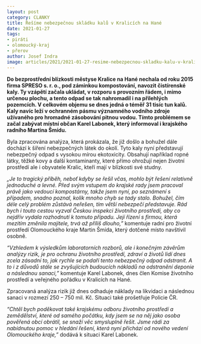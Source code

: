 ```yaml
---
layout: post
category: CLANKY
title: Řešíme nebezpečnou skládku kalů v Kralicích na Hané
date: 2021-01-27
tags: 
- piráti
- olomoucký-kraj
- přerov
author: Josef Indra
image: articles/2021/2021-01-27-resime-nebezpecnou-skladku-kalu-v-kralicich-na-hane.jpg  #751x422 pixelu
---
```

**Do bezprostřední blízkosti městyse Kralice na Hané nechala od roku 2015 firma SPRESO s. r. o., pod záminkou kompostování, navozit čistírenské kaly. Ty vzápětí začala ukládat, v rozporu s provozním řádem,  i mimo určenou plochu, a tento odpad se tak nahromadil i na přilehlých pozemcích. V celkovém objemu se dnes jedná o téměř 31 tisíc tun kalů. Kaly navíc leží v ochranném pásmu významného vodního zdroje užívaného pro hromadné zásobování pitnou vodou. Tímto problémem se začal zabývat místní občan Karel Labonek, který informoval i krajského radního Martina Šmídu.**

Byla zpracována analýza, která prokázala, že již došlo a bohužel dále dochází k šíření nebezpečných látek do okolí. Tyto kaly nyní představují nebezpečný odpad s vysokou mírou ekotoxicity. Obsahují například ropné látky, těžké kovy a další kontaminanty, které přímo ohrožují nejen životní prostředí ale i obyvatele Kralic, kteří mají v blízkosti své studny.

*„Je to tragický příběh, neboť kdyby se řešil včas, mohlo být řešení relativně jednoduché a levné. Před svým vstupem do krajské rady jsem pracoval právě jako vedoucí kompostárny, takže jsem nyní, po seznámení s případem, snadno poznal, kolik mnoho chyb se tady stalo. Bohužel, čím déle celý problém zůstává neřešen, tím větší nebezpečí představuje.  Rád bych i touto cestou vyzval Českou inspekci životního prostředí, aby co nejdřív vydala rozhodnutí k tomuto případu. Její řízení s firmou, která mezitím změnila majitele, trvá až příliš dlouho,”*  komentuje radní pro životní prostředí Olomouckého kraje Martin Šmída, který dotčené místo navštívil osobně.

*“Vzhledem k výsledkům laboratorních rozborů, ale i konečným závěrům analýzy rizik, je pro ochranu životního prostředí, zdraví a životů lidí dnes zcela zásadní to, jak rychle se podaří tento nebezpečný odpad odstranit. A to i z důvodů stále se zvyšujících budoucích nákladů na odstranění deponie a následnou sanaci,”* komentuje Karel Labonek, dnes člen Komise životního prostředí a veřejného pořádku v Kralicích na Hané. 

Zpracovaná analýza rizik již dnes odhaduje náklady na likvidaci a následnou sanaci v rozmezí 250 – 750 mil. Kč. Situaci také prošetřuje Policie ČR. 

*“Chtěl bych poděkovat také krajskému odboru životního prostředí a zemědělství, které od samého počátku, kdy jsem se na něj jako osoba pověřená obcí obrátil, se snaží věc smysluplně řešit. Jsme rádi za nabídnutou pomoc v hledání řešení, která nyní přichází od nového vedení Olomouckého kraje,”* dodává k situaci Karel Labonek.
